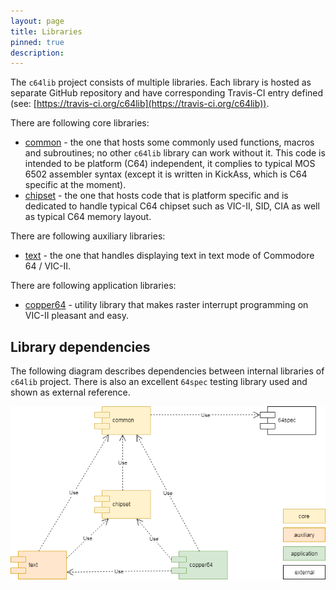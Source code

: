 ```yaml
---
layout: page
title: Libraries
pinned: true
description:
---
```

The `c64lib` project consists of multiple libraries. Each library is hosted as separate GitHub repository 
and have corresponding Travis-CI entry defined (see: [https://travis-ci.org/c64lib](https://travis-ci.org/c64lib)).

There are following core libraries:
* [common](https://github.com/c64lib/common) - the one that hosts some commonly used functions, macros and subroutines; no other `c64lib` library can work without it. This code is intended to be platform (C64) independent, it complies to typical MOS 6502 assembler syntax (except it is written in KickAss, which is C64 specific at the moment).
* [chipset](https://github.com/c64lib/chipset) - the one that hosts code that is platform specific and is dedicated to handle typical C64 chipset such as VIC-II, SID, CIA as well as typical C64 memory layout.

There are following auxiliary libraries:
* [text](https://github.com/c64lib/text) - the one that handles displaying text in text mode of Commodore 64 / VIC-II.

There are following application libraries:
* [copper64](https://github.com/c64lib/copper64) - utility library that makes raster interrupt programming on VIC-II pleasant and easy.

## Library dependencies
The following diagram describes dependencies between internal libraries of `c64lib` project. 
There is also an excellent `64spec` testing library used and shown as external reference.

![Image dependencies](img/Library%20dependencies.png)

